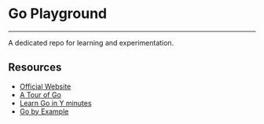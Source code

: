 # Go Playground
---------------

A dedicated repo for learning and experimentation.

## Resources

- [Official Website](https://go.dev/)
- [A Tour of Go](https://go.dev/tour/list)
- [Learn Go in Y minutes](https://learnxinyminutes.com/docs/go/)
- [Go by Example](https://gobyexample.com)